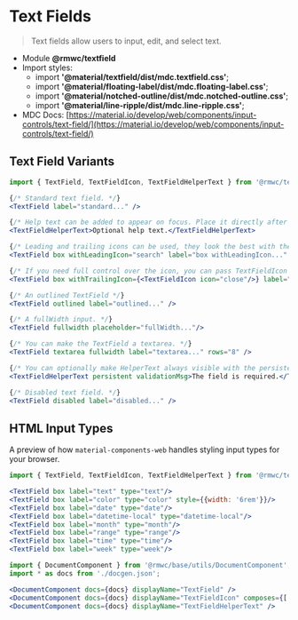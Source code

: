 # Text Fields

> Text fields allow users to input, edit, and select text.

- Module **@rmwc/textfield**
- Import styles:
  - import **'@material/textfield/dist/mdc.textfield.css'**;
  - import **'@material/floating-label/dist/mdc.floating-label.css'**;
  - import **'@material/notched-outline/dist/mdc.notched-outline.css'**;
  - import **'@material/line-ripple/dist/mdc.line-ripple.css'**;
- MDC Docs: [https://material.io/develop/web/components/input-controls/text-field/](https://material.io/develop/web/components/input-controls/text-field/)

## Text Field Variants

```jsx render
import { TextField, TextFieldIcon, TextFieldHelperText } from '@rmwc/textfield';

{/* Standard text field. */}
<TextField label="standard..." />

{/* Help text can be added to appear on focus. Place it directly after TextField. */}
<TextFieldHelperText>Optional help text.</TextFieldHelperText>

{/* Leading and trailing icons can be used, they look the best with the box prop. You can pass anything the Icon component accepts. */}
<TextField box withLeadingIcon="search" label="box withLeadingIcon..." />

{/* If you need full control over the icon, you can pass TextFieldIcon in and add your own props. */}
<TextField box withTrailingIcon={<TextFieldIcon icon="close"/>} label="box withTrailingIcon..." />

{/* An outlined TextField */}
<TextField outlined label="outlined..." />

{/* A fullWidth input. */}
<TextField fullwidth placeholder="fullWidth..."/>

{/* You can make the TextField a textarea. */}
<TextField textarea fullwidth label="textarea..." rows="8" />

{/* You can optionally make HelperText always visible with the persistent prop. */}
<TextFieldHelperText persistent validationMsg>The field is required.</TextFieldHelperText>

{/* Disabled text field. */}
<TextField disabled label="disabled..." />
```

## HTML Input Types

A preview of how `material-components-web` handles styling input types for your browser.

```jsx render
import { TextField, TextFieldIcon, TextFieldHelperText } from '@rmwc/textfield';

<TextField box label="text" type="text"/>
<TextField box label="color" type="color" style={{width: '6rem'}}/>
<TextField box label="date" type="date"/>
<TextField box label="datetime-local" type="datetime-local"/>
<TextField box label="month" type="month"/>
<TextField box label="range" type="range"/>
<TextField box label="time" type="time"/>
<TextField box label="week" type="week"/>
```

```jsx renderOnly
import { DocumentComponent } from '@rmwc/base/utils/DocumentComponent';
import * as docs from './docgen.json';

<DocumentComponent docs={docs} displayName="TextField" />
<DocumentComponent docs={docs} displayName="TextFieldIcon" composes={['Icon']}/>
<DocumentComponent docs={docs} displayName="TextFieldHelperText" />
```
